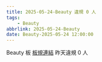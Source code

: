 ```yaml
---
title: 2025-05-24-Beauty 違規 0 人
tags:
    - Beauty
abbrlink: 2025-05-24-Beauty
date: Beauty-2025-05-24 12:00:00
---
```

Beauty 板 [板規連結](https://www.ptt.cc/bbs/Beauty/M.1630069980.A.84B.html)
昨天違規 0 人
